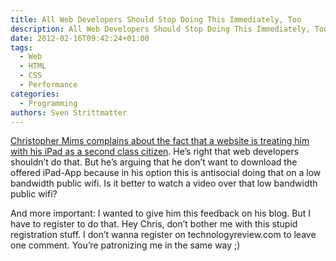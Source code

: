 ```yaml
---
title: All Web Developers Should Stop Doing This Immediately, Too
description: All Web Developers Should Stop Doing This Immediately, Too.
date: 2012-02-16T09:42:24+01:00
tags:
  - Web
  - HTML
  - CSS
  - Performance
categories:
  - Programming
authors: Sven Strittmatter
---
```


[Christopher Mims complains  about the fact that a website  is treating him with
his  iPad  as  a  second  class citizen][1].  He’s  right  that  web  developers
shouldn’t do that. But  he’s arguing that he don’t want  to download the offered
iPad-App because in his option this is  antisocial doing that on a low bandwidth
public wifi. Is it better to watch a video over that low bandwidth public wifi?

And more important: I  wanted to give him this feedback on his  blog. But I have
to  register  to  do  that.  Hey   Chris,  don’t  bother  me  with  this  stupid
registration stuff. I don’t wanna  register on technologyreview.com to leave one
comment. You’re patronizing me in the same way ;)

[1]: http://www.technologyreview.com/blog/mimssbits/27581/?nlid=nldly&nld=2012-02-16
